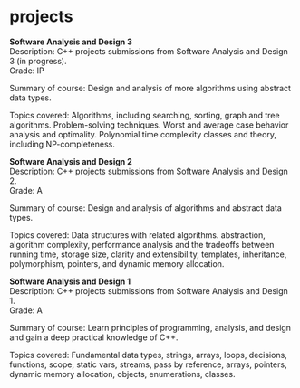 # projects
  **Software Analysis and Design 3**  
  Description: C++ projects submissions from Software Analysis and Design 3 (in progress).  
  Grade: IP  

  Summary of course:  Design and analysis of more algorithms using abstract data types.   

  Topics covered:   Algorithms, including searching, sorting, graph and tree algorithms. Problem-solving techniques.
                    Worst and average case behavior analysis and optimality. Polynomial time complexity classes and theory,
                    including NP-completeness.

  **Software Analysis and Design 2**  
  Description: C++ projects submissions from Software Analysis and Design 2.  
  Grade: A  

  Summary of course:  Design and analysis of algorithms and abstract data types. 

  Topics covered:	    Data structures with related algorithms. abstraction, algorithm complexity, performance analysis
                      and the tradeoffs between running time, storage size, clarity and extensibility, templates, inheritance, polymorphism,
                      pointers, and dynamic memory allocation.

  **Software Analysis and Design 1**  
  Description: C++ projects submissions from Software Analysis and Design 1.  
  Grade: A  

  Summary of course:  Learn principles of programming, analysis, and design and gain a deep practical knowledge of C++. 

  Topics covered:     Fundamental data types, strings, arrays, loops, decisions, functions, scope, static vars, streams, pass by
                      reference, arrays, pointers, dynamic memory allocation, objects, enumerations, classes.
